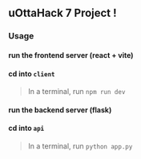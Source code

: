 ## uOttaHack 7 Project !

### Usage 

#### run the frontend server (react + vite) 
#### cd into `client`

> In a terminal, run `npm run dev`

#### run the backend server (flask) 
#### cd into `api`

> In a terminal, run `python app.py`
